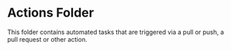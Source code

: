 # Actions Folder

This folder contains automated tasks that are triggered via a pull or push, a pull request or other action.
